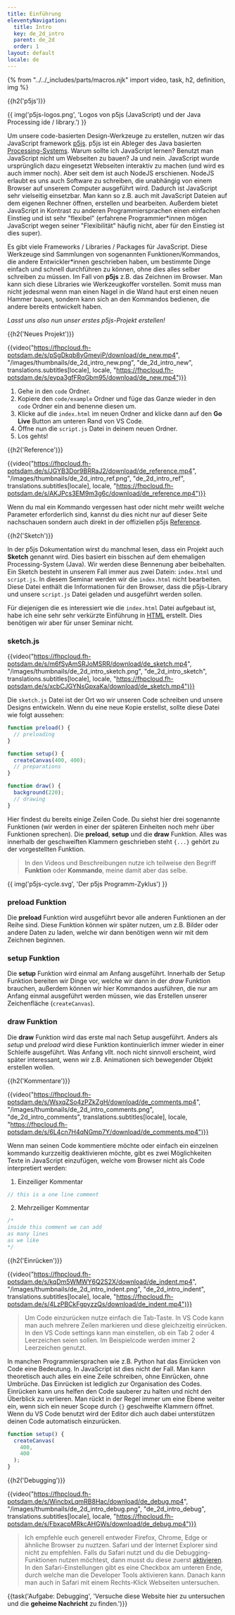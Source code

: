 ```yaml
---
title: Einführung
eleventyNavigation:
  title: Intro
  key: de_2d_intro
  parent: de_2d
  order: 1
layout: default
locale: de
---
```


{% from "../../_includes/parts/macros.njk" import video, task, h2, definition, img %}

{{h2('p5js')}}

{{ img('p5js-logos.png', 'Logos von p5js (JavaScript) und der Java Processing ide / library.') }}

Um unsere code-basierten Design-Werkzeuge zu erstellen, nutzen wir das JavaScript framework [p5js](https://www.p5js.org). p5js ist ein Ableger des Java basierten [Processing-Systems](https://processing.org/). Warum sollte ich JavaScript lernen? Benutzt man JavaScript nicht um Webseiten zu bauen? Ja und nein. JavaScript wurde ursprünglich dazu eingesetzt Webseiten interaktiv zu machen (und wird es auch immer noch). Aber seit dem ist auch NodeJS erschienen. NodeJS erlaubt es uns auch Software zu schreiben, die unabhängig von einem Browser auf unserem Computer ausgeführt wird. Dadurch ist JavaScript sehr vielseitig einsetzbar. Man kann so z.B. auch mit JavaScript Dateien auf dem eigenen Rechner öffnen, erstellen und bearbeiten. Außerdem bietet JavaScript in Kontrast zu anderen Programmiersprachen einen einfachen Einstieg und ist sehr "flexibel" (erfahrene Programmier*innen mögen JavaScript wegen seiner "Flexibilität" häufig nicht, aber für den Einstieg ist dies super).

Es gibt viele Frameworks / Libraries / Packages für JavaScript. Diese Werkzeuge sind Sammlungen von sogenannten Funktionen/Kommandos, die andere Entwickler*innen geschrieben haben, um bestimmte Dinge einfach und schnell durchführen zu können, ohne dies alles selber schreiben zu müssen. Im Fall von **p5js** z.B. das Zeichnen im Browser. Man kann sich diese Libraries wie Werkzeugkoffer vorstellen. Somit muss man nicht jedesmal wenn man einen Nagel in die Wand haut erst einen neuen Hammer bauen, sondern kann sich an den Kommandos bedienen, die andere bereits entwickelt haben.

*Lasst uns also nun unser erstes p5js-Projekt erstellen!*

{{h2('Neues Projekt')}}

{{video("https://fhpcloud.fh-potsdam.de/s/pSgDkqb8yGmeyiP/download/de_new.mp4", "/images/thumbnails/de_2d_intro_new.png", "de_2d_intro_new", translations.subtitles[locale], locale, "https://fhpcloud.fh-potsdam.de/s/eypa3gfFRqGbm95/download/de_new.mp4")}}
<!--
dg:https://fhpcloud.fh-potsdam.de/s/eypa3gfFRqGbm95
de:https://fhpcloud.fh-potsdam.de/s/pSgDkqb8yGmeyiP/download/de_new.mp4
en:https://fhpcloud.fh-potsdam.de/s/geCyAfQbfg4P3Fe/download/de_new.mp4
-->

1. Gehe in den `code` Ordner.
2. Kopiere den `code/example` Ordner und füge das Ganze wieder in den `code` Ordner ein and benenne diesen um.
3. Klicke auf die `index.html` im neuen Ordner and klicke dann auf den **Go Live** Button am unteren Rand von VS Code.
4. Öffne nun die `script.js` Datei in deinem neuen Ordner.
5. Los gehts!


{{h2('Reference')}}

{{video("https://fhpcloud.fh-potsdam.de/s/JGYB3Dor9BRRaJ2/download/de_reference.mp4", "/images/thumbnails/de_2d_intro_ref.png", "de_2d_intro_ref", translations.subtitles[locale], locale, "https://fhpcloud.fh-potsdam.de/s/AKJPcs3EM9m3g6c/download/de_reference.mp4")}}
<!--
dg:https://fhpcloud.fh-potsdam.de/s/AKJPcs3EM9m3g6c
de:https://fhpcloud.fh-potsdam.de/s/JGYB3Dor9BRRaJ2/download/de_reference.mp4
en:https://fhpcloud.fh-potsdam.de/s/rdnq32A7DzzttbF/download/de_reference.mp4
-->

Wenn du mal ein Kommando vergessen hast oder nicht mehr weißt welche Parameter erforderlich sind, kannst du dies nicht nur auf dieser Seite nachschauen sondern auch direkt in der offiziellen p5js [Reference](https://p5js.org/reference/).

{{h2('Sketch')}}

In der p5js Dokumentation wirst du manchmal lesen, dass ein Projekt auch **Sketch** genannt wird. Dies basiert ein bisschen auf dem ehemaligen Processing-System (Java). Wir werden diese Bennenung aber beibehalten. Ein Sketch besteht in unserem Fall immer aus zwei Datein: `index.html` und `script.js`. In diesem Seminar werden wir die `index.html` nicht bearbeiten. Diese Datei enthält die Informationen für den Browser, dass die p5js-Library und unsere `script.js` Datei geladen und ausgeführt werden sollen.

Für diejenigen die es interessiert wie die `index.html` Datei aufgebaut ist, habe ich eine sehr sehr verkürzte Einführung in [HTML](html.md) erstellt. Dies benötigen wir aber für unser Seminar nicht.

### sketch.js

{{video("https://fhpcloud.fh-potsdam.de/s/m6fSyAmSRJoMSRR/download/de_sketch.mp4", "/images/thumbnails/de_2d_intro_sketch.png", "de_2d_intro_sketch", translations.subtitles[locale], locale, "https://fhpcloud.fh-potsdam.de/s/xcbCJGYNsGpxaKa/download/de_sketch.mp4")}}
<!--
dg:https://fhpcloud.fh-potsdam.de/s/xcbCJGYNsGpxaKa
de:https://fhpcloud.fh-potsdam.de/s/m6fSyAmSRJoMSRR/download/de_sketch.mp4
en:https://fhpcloud.fh-potsdam.de/s/mLDgRoAWRSiefNb/download/de_sketch.mp4
-->

Die `sketch.js` Datei ist der Ort wo wir unseren Code schreiben und unsere Designs entwickeln. Wenn du eine neue Kopie erstellst, sollte diese Datei wie folgt aussehen:

```js
function preload() {
  // preloading
}

function setup() {
  createCanvas(400, 400);
  // preparations
}

function draw() {
  background(220);
  // drawing
}
```

Hier findest du bereits einige Zeilen Code. Du siehst hier drei sogenannte Funktionen (wir werden in einer der späteren Einheiten noch mehr über Funktionen sprechen). Die **preload**, **setup** und die **draw** Funktion. Alles was innerhalb der geschweiften Klammern geschrieben steht `{...}` gehört zu der vorgestellten Funktion.

> In den Videos und Beschreibungen nutze ich teilweise den Begriff **Funktion** oder **Kommando**, meine damit aber das selbe.

{{ img('p5js-cycle.svg', 'Der p5js Programm-Zyklus') }}

### preload Funktion

Die **preload** Funktion wird ausgeführt bevor alle anderen Funktionen an der Reihe sind. Diese Funktion können wir später nutzen, um z.B. Bilder oder andere Daten zu laden, welche wir dann benötigen wenn wir mit dem Zeichnen beginnen.


### setup Funktion

Die **setup** Funktion wird einmal am Anfang ausgeführt. Innerhalb der Setup Funktion bereiten wir Dinge vor, welche wir dann in der *draw* Funktion brauchen, außerdem können wir hier Kommandos ausführen, die nur am Anfang einmal ausgeführt werden müssen, wie das Erstellen unserer Zeichenfläche (`createCanvas`).

### draw Funktion

Die **draw** Funktion wird das erste mal nach Setup ausgeführt. Anders als *setup* und *preload* wird diese Funktion kontinuierlich immer wieder in einer Schleife ausgeführt. Was Anfang vllt. noch nicht sinnvoll erscheint, wird später interessant, wenn wir z.B. Animationen sich bewegender Objekt erstellen wollen.

{{h2('Kommentare')}}

{{video("https://fhpcloud.fh-potsdam.de/s/WsxqZSo4zPZkZgH/download/de_comments.mp4", "/images/thumbnails/de_2d_intro_comments.png", "de_2d_intro_comments", translations.subtitles[locale], locale, "https://fhpcloud.fh-potsdam.de/s/6L4cn7H4qNGmp7Y/download/de_comments.mp4")}}
<!--
dg:https://fhpcloud.fh-potsdam.de/s/6L4cn7H4qNGmp7Y
de:https://fhpcloud.fh-potsdam.de/s/WsxqZSo4zPZkZgH/download/de_comments.mp4
en:https://fhpcloud.fh-potsdam.de/s/2HEDwNWoL6RNLHM/download/de_comments.mp4
-->

Wenn man seinen Code kommentiere möchte oder einfach ein einzelnen kommando kurzzeitig deaktivieren möchte, gibt es zwei Möglichkeiten Texte in JavaScript einzufügen, welche vom Browser nicht als Code interpretiert werden:

1. Einzeiliger Kommentar
```js
// this is a one line comment
```

2. Mehrzeiliger Kommentar
```js
/* 
inside this comment we can add
as many lines
as we like
*/
```

{{h2('Einrücken')}}

{{video("https://fhpcloud.fh-potsdam.de/s/kqDm5WMWY6Q2S2X/download/de_indent.mp4", "/images/thumbnails/de_2d_intro_indent.png", "de_2d_intro_indent", translations.subtitles[locale], locale, "https://fhpcloud.fh-potsdam.de/s/4LzPBCkFgpyzzQs/download/de_indent.mp4")}}
<!--
dg:https://fhpcloud.fh-potsdam.de/s/4LzPBCkFgpyzzQs
de:https://fhpcloud.fh-potsdam.de/s/kqDm5WMWY6Q2S2X/download/de_indent.mp4
en:https://fhpcloud.fh-potsdam.de/s/iHNiJ5XEs9iFGg8/download/de_indent.mp4
-->

> Um Code einzurücken nutze einfach die Tab-Taste. In VS Code kann man auch mehrere Zeilen markieren und diese gleichzeitig einrücken. In den VS Code settings kann man einstellen, ob ein Tab 2 oder 4 Leerzeichen seien sollen. Im Beispielcode werden immer 2 Leerzeichen genutzt.

In manchen Programmiersprachen wie z.B. Python hat das Einrücken von Code eine Bedeutung. In JavaScript ist dies nicht der Fall. Man kann theoretisch auch alles ein eine Zeile schreiben, ohne Einrücken, ohne Umbrüche. Das Einrücken ist lediglich zur Organisation des Codes. Einrücken kann uns helfen den Code sauberer zu halten und nicht den Überblick zu verlieren. Man rückt in der Regel immer um eine Ebene weiter ein, wenn sich ein neuer Scope durch `{}` geschweifte Klammern öffnet. Wenn du VS Code benutzt wird der Editor dich auch dabei unterstützen deinen Code automatisch einzurücken.

```js
function setup() {
  createCanvas(
    400,
    400
  );
}
```


{{h2('Debugging')}}

{{video("https://fhpcloud.fh-potsdam.de/s/WincbxLqmRB8Hac/download/de_debug.mp4", "/images/thumbnails/de_2d_intro_debug.png", "de_2d_intro_debug", translations.subtitles[locale], locale, "https://fhpcloud.fh-potsdam.de/s/FbxacpMRkcAHGWs/download/de_debug.mp4")}}
<!--
dg:https://fhpcloud.fh-potsdam.de/s/FbxacpMRkcAHGWs
de:https://fhpcloud.fh-potsdam.de/s/WincbxLqmRB8Hac/download/de_debug.mp4
en:https://fhpcloud.fh-potsdam.de/s/XAos9wLLNNaZ7Sb/download/de_debug.mp4
-->

> Ich empfehle euch generell entweder Firefox, Chrome, Edge or ähnliche Browser zu nuztzen. Safari und der Internet Explorer sind nicht zu empfehlen. Falls du Safari nutzt und du die Debugging-Funktionen nutzen möchtest, dann musst du diese zuerst [aktivieren](https://developer.apple.com/library/archive/documentation/NetworkingInternetWeb/Conceptual/Web_Inspector_Tutorial/EnableWebInspector/EnableWebInspector.html). In den Safari-Einstellungen gibt es eine Checkbox am unteren Ende, durch welche man die Developer Tools aktivieren kann. Danach kann man auch in Safari mit einem Rechts-Klick Webseiten untersuchen.

<script>
console.log('Herzlichen Glückwunsch. Du hast die geheime Nachricht gefunden. 🎉');
console.log('');
console.log('%c...@@@@@@...@@@...@@@...@@@@@@@@@...', 'color: #D12229;');
console.log('%c...@@@......@@@...@@@...@@@...@@@...', 'color: #F68A1E;');
console.log('%c...@@@@@@...@@@@@@@@@...@@@@@@@@@...', 'color: #FDE01A;');
console.log('%c...@@@......@@@...@@@...@@@.........', 'color: #007940;');
console.log('%c...@@@......@@@...@@@...@@@.........', 'color: #24408E;');
console.log('%c------------------------------------', 'color: #732982;');
</script>

{{task('Aufgabe: Debugging', 'Versuche diese Website hier zu untersuchen und die <strong>geheime Nachricht</strong> zu finden.')}}